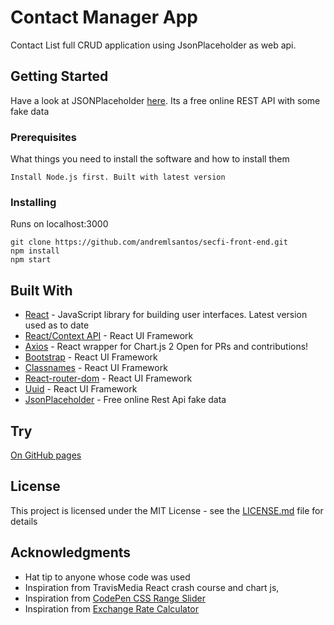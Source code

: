 # Contact Manager App

Contact List full CRUD application using JsonPlaceholder as web api.

## Getting Started

Have a look at JSONPlaceholder <a href="https://jsonplaceholder.typicode.com/">here</a>. Its a free online REST API with some fake data

### Prerequisites

What things you need to install the software and how to install them

```
Install Node.js first. Built with latest version
```

### Installing

Runs on localhost:3000

```
git clone https://github.com/andremlsantos/secfi-front-end.git
npm install
npm start
```

## Built With

-   [React](https://reactjs.org/) - JavaScript library for building user interfaces. Latest version used as to date
-   [React/Context API](https://reactjs.org/docs/context.html) - React UI Framework
-   [Axios](https://github.com/jerairrest/react-chartjs-2) - React wrapper for Chart.js 2 Open for PRs and contributions!
-   [Bootstrap](https://material-ui.com/) - React UI Framework
-   [Classnames](https://material-ui.com/) - React UI Framework
-   [React-router-dom](https://material-ui.com/) - React UI Framework
-   [Uuid](https://material-ui.com/) - React UI Framework
-   [JsonPlaceholder](https://jsonplaceholder.typicode.com) - Free online Rest Api fake data

## Try

<a href="https://andremlsantos.github.io/contact-manager/">On GitHub pages</a>

## License

This project is licensed under the MIT License - see the [LICENSE.md](LICENSE.md) file for details

## Acknowledgments

-   Hat tip to anyone whose code was used
-   Inspiration from TravisMedia React crash course and chart js,
-   Inspiration from <a href="https://codepen.io/seanstopnik/pen/CeLqA">CodePen CSS Range Slider</a>
-   Inspiration from <a href="https://codepen.io/FlorinPop17/pen/oNNYWxK">Exchange Rate Calculator</a>
